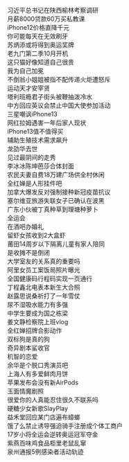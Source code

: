 习近平总书记在陕西榆林考察调研  
月薪8000贷款60万买私教课  
iPhone12价格直降千元  
你可能每天在无效刷牙  
苏炳添或将得到奥运奖牌  
老九门第二季10月开机  
这只猫好像知道自己很贵  
我为自己加冕  
不倒翁小姐姐被指不配传递火炬遭怒斥  
运动天才安宰贤  
塔利班瘾君子街头被鞭抽泼冷水  
中方回应英议会禁止中国大使参加活动  
三星嘲讽iPhone13  
网红拉姆遇害一年后家人现状  
iPhone13值不值得买  
辅助生殖技术需求飙升  
龙劭华去世  
见过最阴间的走秀  
李冰冰陈坤芭莎合体封面  
农民夫妻自费18万建广场供全村休闲  
全红婵是人形挂件吧  
加拿大爆发反对强制接种新冠疫苗抗议  
塞尔维亚旅游失联女子已确认在波黑  
广东小伙被丁真种草到理塘种萝卜  
全运会  
在酒吧办婚礼  
留虾女孩收到2大盒虾  
莆田14周岁以下隔离儿童有家人陪同  
是收摊不是倒闭  
大学室友的关系真的重要吗  
阿里女员工案饭局照片曝光  
全国健康码行程码实现一页通行  
丁程鑫北电表本新生大合照  
赵露思说桑祈打了一年雪仗  
尿不湿吸水能力有多强  
中学生要成为国之栋梁  
姜文静检察院上班vlog  
全红婵招牌合影动作  
双标狗是真的狗  
奇异剧本鲨收官  
机智的恋爱  
余华是个脱口秀演员吧  
上海人有多爱鲜肉月饼  
苹果发布会没有新AirPods  
玉面情魔剧照  
很爱你的人真能忍住很久不联系吗  
硬糖少女新歌SlayPlay  
益禾堂回应某门店遍布蟑螂  
饿了么禁止诱导强迫骑手注册成个体工商户  
17岁小将全运会逆转奥运冠军夺金  
紫燕百味鸡食品柜里老鼠乱窜  
泉州通报5例感染者活动轨迹  
